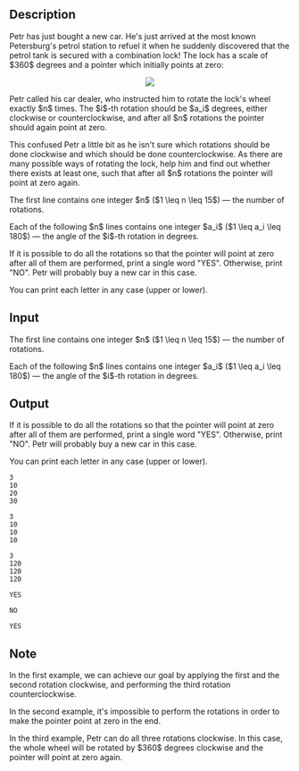 ## Description

<div><p>Petr has just bought a new car. He's just arrived at the most known Petersburg's petrol station to refuel it when he suddenly discovered that the petrol tank is secured with a combination lock! The lock has a scale of $360$ degrees and a pointer which initially points at zero:</p><center> <img class="tex-graphics" src="file://y8My32pp.png" style="max-width: 100.0%;max-height: 100.0%;"> </center><p>Petr called his car dealer, who instructed him to rotate the lock's wheel exactly $n$ times. The $i$-th rotation should be $a_i$ degrees, either clockwise or counterclockwise, and after all $n$ rotations the pointer should again point at zero.</p><p>This confused Petr a little bit as he isn't sure which rotations should be done clockwise and which should be done counterclockwise. As there are many possible ways of rotating the lock, help him and find out whether there exists at least one, such that after all $n$ rotations the pointer will point at zero again.</p></div><div class="input-specification"><p>The first line contains one integer $n$ ($1 \leq n \leq 15$) — the number of rotations.</p><p>Each of the following $n$ lines contains one integer $a_i$ ($1 \leq a_i \leq 180$) — the angle of the $i$-th rotation in degrees.</p></div><div class="output-specification"><p>If it is possible to do all the rotations so that the pointer will point at zero after all of them are performed, print a single word "<span class="tex-font-style-tt">YES</span>". Otherwise, print "<span class="tex-font-style-tt">NO</span>". Petr will probably buy a new car in this case.</p><p>You can print each letter in any case (upper or lower).</p></div>

## Input

<p>The first line contains one integer $n$ ($1 \leq n \leq 15$) — the number of rotations.</p><p>Each of the following $n$ lines contains one integer $a_i$ ($1 \leq a_i \leq 180$) — the angle of the $i$-th rotation in degrees.</p>

## Output

<p>If it is possible to do all the rotations so that the pointer will point at zero after all of them are performed, print a single word "<span class="tex-font-style-tt">YES</span>". Otherwise, print "<span class="tex-font-style-tt">NO</span>". Petr will probably buy a new car in this case.</p><p>You can print each letter in any case (upper or lower).</p>





```input1
3
10
20
30
```




```input2
3
10
10
10
```




```input3
3
120
120
120
```




```output1
YES
```




```output2
NO
```




```output3
YES
```



## Note

<p>In the first example, we can achieve our goal by applying the first and the second rotation clockwise, and performing the third rotation counterclockwise.</p><p>In the second example, it's impossible to perform the rotations in order to make the pointer point at zero in the end.</p><p>In the third example, Petr can do all three rotations clockwise. In this case, the whole wheel will be rotated by $360$ degrees clockwise and the pointer will point at zero again.</p>
